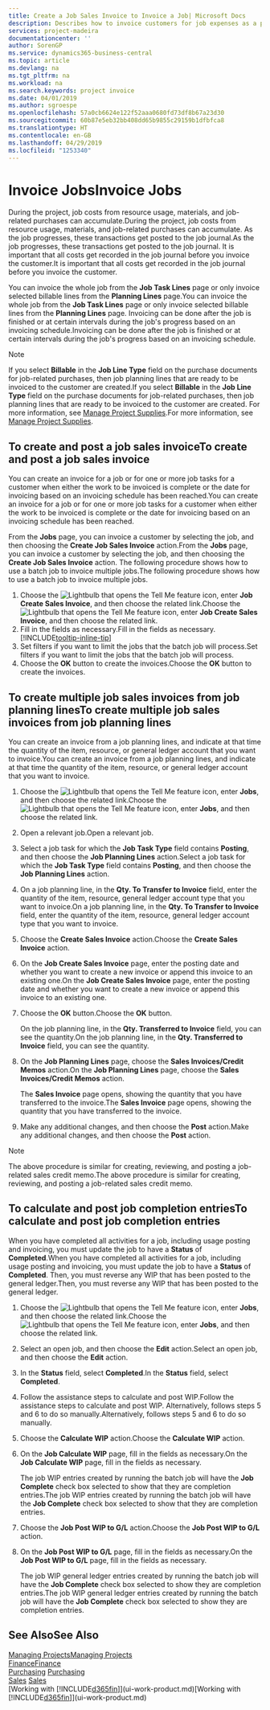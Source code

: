 ```yaml
---
title: Create a Job Sales Invoice to Invoice a Job| Microsoft Docs
description: Describes how to invoice customers for job expenses as a project progresses.
services: project-madeira
documentationcenter: ''
author: SorenGP
ms.service: dynamics365-business-central
ms.topic: article
ms.devlang: na
ms.tgt_pltfrm: na
ms.workload: na
ms.search.keywords: project invoice
ms.date: 04/01/2019
ms.author: sgroespe
ms.openlocfilehash: 57a0cb6624e122f52aaa0680fd73df8b67a23d30
ms.sourcegitcommit: 60b87e5eb32bb408dd65b9855c29159b1dfbfca8
ms.translationtype: HT
ms.contentlocale: en-GB
ms.lasthandoff: 04/29/2019
ms.locfileid: "1253340"
---
```

# <a name="invoice-jobs"></a><span data-ttu-id="186bc-103">Invoice Jobs</span><span class="sxs-lookup"><span data-stu-id="186bc-103">Invoice Jobs</span></span>
<span data-ttu-id="186bc-104">During the project, job costs from resource usage, materials, and job-related purchases can accumulate.</span><span class="sxs-lookup"><span data-stu-id="186bc-104">During the project, job costs from resource usage, materials, and job-related purchases can accumulate.</span></span> <span data-ttu-id="186bc-105">As the job progresses, these transactions get posted to the job journal.</span><span class="sxs-lookup"><span data-stu-id="186bc-105">As the job progresses, these transactions get posted to the job journal.</span></span> <span data-ttu-id="186bc-106">It is important that all costs get recorded in the job journal before you invoice the customer.</span><span class="sxs-lookup"><span data-stu-id="186bc-106">It is important that all costs get recorded in the job journal before you invoice the customer.</span></span>

<span data-ttu-id="186bc-107">You can invoice the whole job from the **Job Task Lines** page or only invoice selected billable lines from the **Planning Lines** page.</span><span class="sxs-lookup"><span data-stu-id="186bc-107">You can invoice the whole job from the **Job Task Lines** page or only invoice selected billable lines from the **Planning Lines** page.</span></span> <span data-ttu-id="186bc-108">Invoicing can be done after the job is finished or at certain intervals during the job's progress based on an invoicing schedule.</span><span class="sxs-lookup"><span data-stu-id="186bc-108">Invoicing can be done after the job is finished or at certain intervals during the job's progress based on an invoicing schedule.</span></span>

> [!NOTE]  
>   <span data-ttu-id="186bc-109">If you select **Billable** in the **Job Line Type** field on the purchase documents for job-related purchases, then job planning lines that are ready to be invoiced to the customer are created.</span><span class="sxs-lookup"><span data-stu-id="186bc-109">If you select **Billable** in the **Job Line Type** field on the purchase documents for job-related purchases, then job planning lines that are ready to be invoiced to the customer are created.</span></span> <span data-ttu-id="186bc-110">For more information, see [Manage Project Supplies](projects-how-manage-project-supplies.md).</span><span class="sxs-lookup"><span data-stu-id="186bc-110">For more information, see [Manage Project Supplies](projects-how-manage-project-supplies.md).</span></span>

## <a name="to-create-and-post-a-job-sales-invoice"></a><span data-ttu-id="186bc-111">To create and post a job sales invoice</span><span class="sxs-lookup"><span data-stu-id="186bc-111">To create and post a job sales invoice</span></span>
<span data-ttu-id="186bc-112">You can create an invoice for a job or for one or more job tasks for a customer when either the work to be invoiced is complete or the date for invoicing based on an invoicing schedule has been reached.</span><span class="sxs-lookup"><span data-stu-id="186bc-112">You can create an invoice for a job or for one or more job tasks for a customer when either the work to be invoiced is complete or the date for invoicing based on an invoicing schedule has been reached.</span></span>

<span data-ttu-id="186bc-113">From the **Jobs** page, you can invoice a customer by selecting the job, and then choosing the **Create Job Sales Invoice** action.</span><span class="sxs-lookup"><span data-stu-id="186bc-113">From the **Jobs** page, you can invoice a customer by selecting the job, and then choosing the **Create Job Sales Invoice** action.</span></span> <span data-ttu-id="186bc-114">The following procedure shows how to use a batch job to invoice multiple jobs.</span><span class="sxs-lookup"><span data-stu-id="186bc-114">The following procedure shows how to use a batch job to invoice multiple jobs.</span></span>  

1. <span data-ttu-id="186bc-115">Choose the ![Lightbulb that opens the Tell Me feature](media/ui-search/search_small.png "Tell me what you want to do") icon, enter **Job Create Sales Invoice**, and then choose the related link.</span><span class="sxs-lookup"><span data-stu-id="186bc-115">Choose the ![Lightbulb that opens the Tell Me feature](media/ui-search/search_small.png "Tell me what you want to do") icon, enter **Job Create Sales Invoice**, and then choose the related link.</span></span>  
2. <span data-ttu-id="186bc-116">Fill in the fields as necessary.</span><span class="sxs-lookup"><span data-stu-id="186bc-116">Fill in the fields as necessary.</span></span> [!INCLUDE[tooltip-inline-tip](includes/tooltip-inline-tip_md.md)]
3. <span data-ttu-id="186bc-117">Set filters if you want to limit the jobs that the batch job will process.</span><span class="sxs-lookup"><span data-stu-id="186bc-117">Set filters if you want to limit the jobs that the batch job will process.</span></span>
4. <span data-ttu-id="186bc-118">Choose the **OK** button to create the invoices.</span><span class="sxs-lookup"><span data-stu-id="186bc-118">Choose the **OK** button to create the invoices.</span></span>  

## <a name="to-create-multiple-job-sales-invoices-from-job-planning-lines"></a><span data-ttu-id="186bc-119">To create multiple job sales invoices from job planning lines</span><span class="sxs-lookup"><span data-stu-id="186bc-119">To create multiple job sales invoices from job planning lines</span></span>
<span data-ttu-id="186bc-120">You can create an invoice from a job planning lines, and indicate at that time the quantity of the item, resource, or general ledger account that you want to invoice.</span><span class="sxs-lookup"><span data-stu-id="186bc-120">You can create an invoice from a job planning lines, and indicate at that time the quantity of the item, resource, or general ledger account that you want to invoice.</span></span>

1. <span data-ttu-id="186bc-121">Choose the ![Lightbulb that opens the Tell Me feature](media/ui-search/search_small.png "Tell me what you want to do") icon, enter **Jobs**, and then choose the related link.</span><span class="sxs-lookup"><span data-stu-id="186bc-121">Choose the ![Lightbulb that opens the Tell Me feature](media/ui-search/search_small.png "Tell me what you want to do") icon, enter **Jobs**, and then choose the related link.</span></span>
2. <span data-ttu-id="186bc-122">Open a relevant job.</span><span class="sxs-lookup"><span data-stu-id="186bc-122">Open a relevant job.</span></span>
3. <span data-ttu-id="186bc-123">Select a job task for which the **Job Task Type** field contains **Posting**, and then choose the **Job Planning Lines** action.</span><span class="sxs-lookup"><span data-stu-id="186bc-123">Select a job task for which the **Job Task Type** field contains **Posting**, and then choose the **Job Planning Lines** action.</span></span>  
4. <span data-ttu-id="186bc-124">On a job planning line, in the **Qty. To Transfer to Invoice** field, enter the quantity of the item, resource, general ledger account type that you want to invoice.</span><span class="sxs-lookup"><span data-stu-id="186bc-124">On a job planning line, in the **Qty. To Transfer to Invoice** field, enter the quantity of the item, resource, general ledger account type that you want to invoice.</span></span>  
5. <span data-ttu-id="186bc-125">Choose the **Create Sales Invoice** action.</span><span class="sxs-lookup"><span data-stu-id="186bc-125">Choose the **Create Sales Invoice** action.</span></span>
6. <span data-ttu-id="186bc-126">On the **Job Create Sales Invoice** page, enter the posting date and whether you want to create a new invoice or append this invoice to an existing one.</span><span class="sxs-lookup"><span data-stu-id="186bc-126">On the **Job Create Sales Invoice** page, enter the posting date and whether you want to create a new invoice or append this invoice to an existing one.</span></span>
7. <span data-ttu-id="186bc-127">Choose the **OK** button.</span><span class="sxs-lookup"><span data-stu-id="186bc-127">Choose the **OK** button.</span></span>  

    <span data-ttu-id="186bc-128">On the job planning line, in the **Qty. Transferred to Invoice** field, you can see the quantity.</span><span class="sxs-lookup"><span data-stu-id="186bc-128">On the job planning line, in the **Qty. Transferred to Invoice** field, you can see the quantity.</span></span>
8. <span data-ttu-id="186bc-129">On the **Job Planning Lines** page, choose the **Sales Invoices/Credit Memos** action.</span><span class="sxs-lookup"><span data-stu-id="186bc-129">On the **Job Planning Lines** page, choose the **Sales Invoices/Credit Memos** action.</span></span>

    <span data-ttu-id="186bc-130">The **Sales Invoice** page opens, showing the quantity that you have transferred to the invoice.</span><span class="sxs-lookup"><span data-stu-id="186bc-130">The **Sales Invoice** page opens, showing the quantity that you have transferred to the invoice.</span></span>  
9. <span data-ttu-id="186bc-131">Make any additional changes, and then choose the **Post** action.</span><span class="sxs-lookup"><span data-stu-id="186bc-131">Make any additional changes, and then choose the **Post** action.</span></span>

> [!NOTE]  
>   <span data-ttu-id="186bc-132">The above procedure is similar for creating, reviewing, and posting a job-related sales credit memo.</span><span class="sxs-lookup"><span data-stu-id="186bc-132">The above procedure is similar for creating, reviewing, and posting a job-related sales credit memo.</span></span>

## <a name="to-calculate-and-post-job-completion-entries"></a><span data-ttu-id="186bc-133">To calculate and post job completion entries</span><span class="sxs-lookup"><span data-stu-id="186bc-133">To calculate and post job completion entries</span></span>
<span data-ttu-id="186bc-134">When you have completed all activities for a job, including usage posting and invoicing, you must update the job to have a **Status** of **Completed**.</span><span class="sxs-lookup"><span data-stu-id="186bc-134">When you have completed all activities for a job, including usage posting and invoicing, you must update the job to have a **Status** of **Completed**.</span></span> <span data-ttu-id="186bc-135">Then, you must reverse any WIP that has been posted to the general ledger.</span><span class="sxs-lookup"><span data-stu-id="186bc-135">Then, you must reverse any WIP that has been posted to the general ledger.</span></span>

1. <span data-ttu-id="186bc-136">Choose the ![Lightbulb that opens the Tell Me feature](media/ui-search/search_small.png "Tell me what you want to do") icon, enter **Jobs**, and then choose the related link.</span><span class="sxs-lookup"><span data-stu-id="186bc-136">Choose the ![Lightbulb that opens the Tell Me feature](media/ui-search/search_small.png "Tell me what you want to do") icon, enter **Jobs**, and then choose the related link.</span></span>  
2. <span data-ttu-id="186bc-137">Select an open job, and then choose the **Edit** action.</span><span class="sxs-lookup"><span data-stu-id="186bc-137">Select an open job, and then choose the **Edit** action.</span></span>
3. <span data-ttu-id="186bc-138">In the **Status** field, select **Completed**.</span><span class="sxs-lookup"><span data-stu-id="186bc-138">In the **Status** field, select **Completed**.</span></span>
4. <span data-ttu-id="186bc-139">Follow the assistance steps to calculate and post WIP.</span><span class="sxs-lookup"><span data-stu-id="186bc-139">Follow the assistance steps to calculate and post WIP.</span></span> <span data-ttu-id="186bc-140">Alternatively, follows steps 5 and 6 to do so manually.</span><span class="sxs-lookup"><span data-stu-id="186bc-140">Alternatively, follows steps 5 and 6 to do so manually.</span></span>  
5. <span data-ttu-id="186bc-141">Choose the **Calculate WIP** action.</span><span class="sxs-lookup"><span data-stu-id="186bc-141">Choose the **Calculate WIP** action.</span></span>
6. <span data-ttu-id="186bc-142">On the **Job Calculate WIP** page, fill in the fields as necessary.</span><span class="sxs-lookup"><span data-stu-id="186bc-142">On the **Job Calculate WIP** page, fill in the fields as necessary.</span></span>  

     <span data-ttu-id="186bc-143">The job WIP entries created by running the batch job will have the **Job Complete** check box selected to show that they are completion entries.</span><span class="sxs-lookup"><span data-stu-id="186bc-143">The job WIP entries created by running the batch job will have the **Job Complete** check box selected to show that they are completion entries.</span></span>  
7. <span data-ttu-id="186bc-144">Choose the **Job Post WIP to G/L** action.</span><span class="sxs-lookup"><span data-stu-id="186bc-144">Choose the **Job Post WIP to G/L** action.</span></span>
8. <span data-ttu-id="186bc-145">On the **Job Post WIP to G/L** page, fill in the fields as necessary.</span><span class="sxs-lookup"><span data-stu-id="186bc-145">On the **Job Post WIP to G/L** page, fill in the fields as necessary.</span></span>  

     <span data-ttu-id="186bc-146">The job WIP general ledger entries created by running the batch job will have the **Job Complete** check box selected to show they are completion entries.</span><span class="sxs-lookup"><span data-stu-id="186bc-146">The job WIP general ledger entries created by running the batch job will have the **Job Complete** check box selected to show they are completion entries.</span></span>

## <a name="see-also"></a><span data-ttu-id="186bc-147">See Also</span><span class="sxs-lookup"><span data-stu-id="186bc-147">See Also</span></span>
[<span data-ttu-id="186bc-148">Managing Projects</span><span class="sxs-lookup"><span data-stu-id="186bc-148">Managing Projects</span></span>](projects-manage-projects.md)  
[<span data-ttu-id="186bc-149">Finance</span><span class="sxs-lookup"><span data-stu-id="186bc-149">Finance</span></span>](finance.md)  
<span data-ttu-id="186bc-150">[Purchasing](purchasing-manage-purchasing.md)       </span><span class="sxs-lookup"><span data-stu-id="186bc-150">[Purchasing](purchasing-manage-purchasing.md)       </span></span>  
<span data-ttu-id="186bc-151">[Sales](sales-manage-sales.md)    </span><span class="sxs-lookup"><span data-stu-id="186bc-151">[Sales](sales-manage-sales.md)    </span></span>  
<span data-ttu-id="186bc-152">[Working with [!INCLUDE[d365fin](includes/d365fin_md.md)]](ui-work-product.md)</span><span class="sxs-lookup"><span data-stu-id="186bc-152">[Working with [!INCLUDE[d365fin](includes/d365fin_md.md)]](ui-work-product.md)</span></span>  
